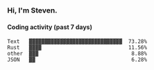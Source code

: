 ### Hi, I'm Steven.

#### Coding activity (past 7 days)
```
Text   ▓▓▓▓▓▓▓▓▓▓▓▓▓▓▓▓▓▓▓▓▓▓▓▓▓▓▓▓▓▓  73.28%
Rust   ▓▓▓▓                            11.56%
other  ▓▓▓                              8.88%
JSON   ▓▓                               6.28%
```
